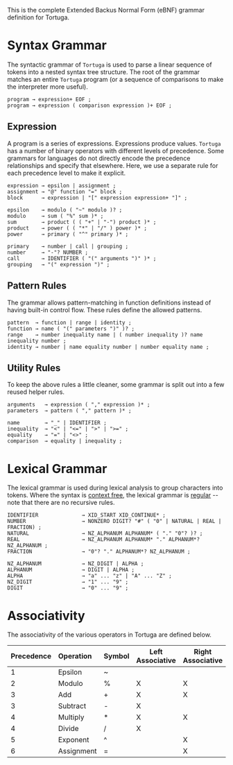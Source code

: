 This is the complete Extended Backus Normal Form (eBNF) grammar definition for Tortuga.

# Syntax Grammar
The syntactic grammar of `Tortuga` is used to parse a linear sequence of tokens into a nested syntax tree structure. The root of the grammar matches an entire `Tortuga` program (or a sequence of comparisons to make the interpreter more useful).

```ebnf
program → expression+ EOF ;
program → expression ( comparison expression )+ EOF ;
```

## Expression
A program is a series of expressions. Expressions produce values. `Tortuga` has a number of binary operators with different levels of precedence. Some grammars for languages do not directly encode the precedence relationships and specify that elsewhere. Here, we use a separate rule for each precedence level to make it explicit.

```ebnf
expression → epsilon | assignment ;
assignment → "@" function "=" block ;
block      → expression | "[" expression expression+ "]" ;

epsilon    → modulo ( "~" modulo )? ;
modulo     → sum ( "%" sum )* ;
sum        → product ( ( "+" | "-") product )* ;
product    → power ( ( "*" | "/" ) power )* ;
power      → primary ( "^" primary )* ;

primary    → number | call | grouping ;
number     → "-"? NUMBER ;
call       → IDENTIFIER ( "(" arguments ")" )* ;
grouping   → "(" expression ")" ;
```

## Pattern Rules
The grammar allows pattern-matching in function definitions instead of having built-in control flow. These rules define the allowed patterns.

```ebnf
pattern  → function | range | identity ;
function → name ( "(" parameters ")" )? ;
range    → number inequality name | ( number inequality )? name inequality number ;
identity → number | name equality number | number equality name ;
```

## Utility Rules
To keep the above rules a little cleaner, some grammar is split out into a few reused helper rules.

```ebnf
arguments   → expression ( "," expression )* ;
parameters  → pattern ( "," pattern )* ;

name        → "_" | IDENTIFIER ;
inequality  → "<" | "<=" | ">" | ">=" ;
equality    → "=" | "<>" ;
comparison  → equality | inequality ;
```

# Lexical Grammar
The lexical grammar is used during lexical analysis to group characters into tokens. Where the syntax is [context free](https://en.wikipedia.org/wiki/Context-free_grammar), the lexical grammar is [regular](https://en.wikipedia.org/wiki/Regular_grammar) -- note that there are no recursive rules.

```ebnf
IDENTIFIER              → XID_START XID_CONTINUE* ;
NUMBER                  → NONZERO DIGIT? "#" ( "0" | NATURAL | REAL | FRACTION) ;
NATURAL                 → NZ_ALPHANUM ALPHANUM* ( "." "0"? )? ;
REAL                    → NZ_ALPHANUM ALPHANUM* "." ALPHANUM*? NZ_ALPHANUM ;
FRACTION                → "0"? "." ALPHANUM*? NZ_ALPHANUM ;

NZ_ALPHANUM             → NZ_DIGIT | ALPHA ;                
ALPHANUM                → DIGIT | ALPHA ;
ALPHA                   → "a" ... "z" | "A" ... "Z" ;
NZ_DIGIT                → "1" ... "9" ;
DIGIT                   → "0" ... "9" ;
```

# Associativity
The associativity of the various operators in Tortuga are defined below.

| Precedence | Operation  | Symbol | Left Associative | Right Associative | Non-Associative |
|:-----------|:-----------|--------|------------------|-------------------|-----------------|
| 1          | Epsilon    | ~      |                  |                   | X               |
| 2          | Modulo     | %      | X                | X                 |                 |
| 3          | Add        | +      | X                | X                 |                 |
| 3          | Subtract   | -      | X                |                   |                 |
| 4          | Multiply   | *      | X                | X                 |                 |
| 4          | Divide     | /      | X                |                   |                 |
| 5          | Exponent   | ^      |                  | X                 |                 |
| 6          | Assignment | =      |                  | X                 |                 |